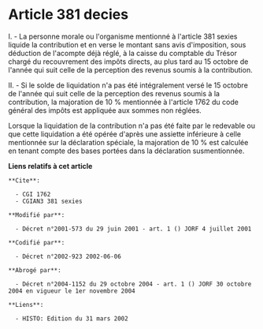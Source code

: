 # Article 381 decies

I. - La personne morale ou l'organisme mentionné à l'article 381 sexies liquide la contribution et en verse le montant sans
avis d'imposition, sous déduction de l'acompte déjà réglé, à la caisse du comptable du Trésor chargé du recouvrement des
impôts directs, au plus tard au 15 octobre de l'année qui suit celle de la perception des revenus soumis à la contribution.

II. - Si le solde de liquidation n'a pas été intégralement versé le 15 octobre de l'année qui suit celle de la perception des
revenus soumis à la contribution, la majoration de 10 % mentionnée à l'article 1762 du code général des impôts est appliquée
aux sommes non réglées.

Lorsque la liquidation de la contribution n'a pas été faite par le redevable ou que cette liquidation a été opérée d'après
une assiette inférieure à celle mentionnée sur la déclaration spéciale, la majoration de 10 % est calculée en tenant compte
des bases portées dans la déclaration susmentionnée.

**Liens relatifs à cet article**

	**Cite**:

	  - CGI 1762
	  - CGIAN3 381 sexies

	**Modifié par**:

	  - Décret n°2001-573 du 29 juin 2001 - art. 1 () JORF 4 juillet 2001

	**Codifié par**:

	  - Décret n°2002-923 2002-06-06

	**Abrogé par**:

	  - Décret n°2004-1152 du 29 octobre 2004 - art. 1 () JORF 30 octobre 2004 en vigueur le 1er novembre 2004

	**Liens**:

	  - HISTO: Edition du 31 mars 2002
